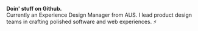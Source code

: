 <b>Doin' stuff on Github.</b></br>
Currently an Experience Design Manager from AUS. I lead product design teams in crafting polished software and web experiences. ⚡

<!---
robpdesign/robpdesign is a ✨ special ✨ repository because its `README.md` (this file) appears on your GitHub profile.
You can click the Preview link to take a look at your changes.
--->
